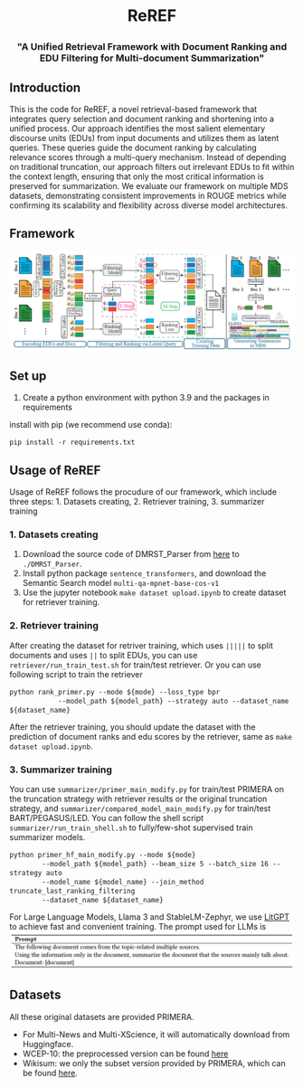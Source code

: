 <h1 align="center"> <p>ReREF</p></h1>
<h3 align="center">
    <p>"A Unified Retrieval Framework with Document Ranking and EDU Filtering for Multi-document Summarization" </p>
</h3>

## Introduction
This is the code for ReREF, a novel retrieval-based framework that integrates query selection and document ranking and shortening into a unified process. Our approach identifies the most salient elementary discourse units (EDUs) from input documents and utilizes them as latent queries. These queries guide the document ranking by calculating relevance scores through a multi-query mechanism. Instead of depending on traditional truncation, our approach filters out irrelevant EDUs to fit within the context length, ensuring that only the most critical information is preserved for summarization. 
We evaluate our framework on multiple MDS datasets, demonstrating consistent improvements in ROUGE metrics while confirming its scalability and flexibility across diverse model architectures. 

## Framework
![Overall Framework](./framework.png)
<!-- <img src="./framework.png" alt="Overall Framework" width="600" /> -->


## Set up
1. Create a python environment with python 3.9 and the packages in requirements

install with pip (we recommend use conda):
```
pip install -r requirements.txt
```

## Usage of ReREF
Usage of ReREF follows the procudure of our framework, which include three steps: 1. Datasets creating, 2. Retriever training, 3. summarizer training


### 1. Datasets creating
1. Download the source code of DMRST_Parser from [here](https://github.com/seq-to-mind/DMRST_Parser) to `./DMRST_Parser`.
2. Install python package `sentence_transformers`, and download the Semantic Search model `multi-qa-mpnet-base-cos-v1`
3. Use the jupyter notebook `make dataset upload.ipynb` to create dataset for retriever training. 

### 2. Retriever training
After creating the dataset for retriver training, which uses ` ||||| ` to split documents and uses ` || ` to split EDUs, you can use `retriever/run_train_test.sh` for train/test retriever. 
Or you can use following script to train the retriever
```shell
python rank_primer.py --mode ${mode} --loss_type bpr
            --model_path ${model_path} --strategy auto --dataset_name ${dataset_name}
```
After the retriever training, you should update the dataset with the prediction of document ranks and edu scores by the retriever, same as `make dataset upload.ipynb`. 

### 3. Summarizer training
You can use `summarizer/primer_main_modify.py` for train/test PRIMERA on the truncation strategy with retriever results or the original truncation strategy, and `summarizer/compared_model_main_modify.py` for train/test BART/PEGASUS/LED.
You can follow the shell script `summarizer/run_train_shell.sh` to fully/few-shot supervised train summarizer models. 
```shell
python primer_hf_main_modify.py --mode ${mode} 
        --model_path ${model_path} --beam_size 5 --batch_size 16 --strategy auto 
        --model_name ${model_name} --join_method truncate_last_ranking_filtering 
        --dataset_name ${dataset_name}
```

For Large Language Models, Llama 3 and StableLM-Zephyr, we use [LitGPT](https://github.com/Lightning-AI/litgpt) to achieve fast and convenient training. The prompt used for LLMs is
![LLM prompt in MDS](./LLMprompt.png)
<!-- <img src="./LLMprompt.png" alt="LLM prompt in MDS" width="600" /> -->


## Datasets
All these original datasets are provided PRIMERA. 
- For Multi-News and Multi-XScience, it will automatically download from Huggingface.
- WCEP-10: the preprocessed version can be found [here](https://storage.googleapis.com/primer_summ/wcep-10.tar.gz)
- Wikisum: we only the subset version provided by PRIMERA, which can be found [here](https://storage.googleapis.com/primer_summ/wikisum_subset.tar.gz).

